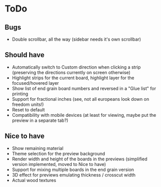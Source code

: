 ToDo
====

Bugs
----
- Double scrollbar, all the way (sidebar needs it's own scrollbar)

Should have
----
- Automatically switch to Custom direction when clicking a strip (preserving the directions currently on screen otherwise)
- Highlight strips for the current board, highlight layer for the focused/hovered layer
- Show list of end grain board numbers and reversed in a "Glue list" for printing
- Support for fractional inches (see, not all europeans look down on freedom units!)
- Reset to default
- Compatibility with mobile devices (at least for viewing, maybe put the preview in a separate tab?)

Nice to have
----
- Show remaining material
- Theme selection for the preview background
- Render width and height of the boards in the previews (simplified version implemented, moved to Nice to have)
- Support for mixing multiple boards in the end grain version
- 3D effect for previews emulating thickness / crosscut width
- Actual wood textures